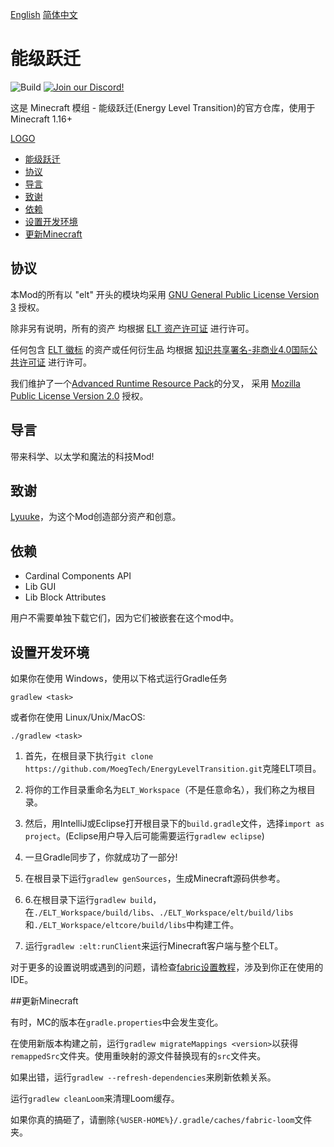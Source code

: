 [English](README.md)  [简体中文](README.CN.md)

# 能级跃迁 
![Build](https://github.com/MoegTech/EnergyLevelTransition/workflows/ELT%20Snapshot%20Build/badge.svg) [![Join our Discord!](https://img.shields.io/badge/Discord-Join%20Us-blue)](https://discord.gg/BWn6E94)

这是 Minecraft 模组 - 能级跃迁(Energy Level Transition)的官方仓库，使用于Minecraft 1.16+

[LOGO](src/main/resources/logos/ELT-logo-600.800.png)

- [能级跃迁](#能级跃迁)
- [协议](#协议)
- [导言](#导言)
- [致谢](#致谢)
- [依赖](#依赖)
- [设置开发环境](#设置开发环境)
- [更新Minecraft](#更新Minecraft)

## 协议

本Mod的所有以 "elt" 开头的模块均采用 [GNU General Public License Version 3](LICENSE) 授权。

除非另有说明，所有的资产
均根据 [ELT 资产许可证](src/main/resources/LICENSE.assets) 进行许可。

任何包含 [ELT 徽标](src/main/resources/assets.energyleveltransition/icon.png) 的资产或任何衍生品
均根据 [知识共享署名-非商业4.0国际公共许可证](src/main/resources/LICENSE.logos) 进行许可。

我们维护了一个[Advanced Runtime Resource Pack](https://github.com/Devan-Kerman/ARRP)的分叉，
采用 [Mozilla Public License Version 2.0](arrp/LICENSE) 授权。
  
## 导言

带来科学、以太学和魔法的科技Mod!

## 致谢

[Lyuuke](https://github.com/Lyuuke)，为这个Mod创造部分资产和创意。

## 依赖

- Cardinal Components API
- Lib GUI
- Lib Block Attributes

用户不需要单独下载它们，因为它们被嵌套在这个mod中。

## 设置开发环境

如果你在使用 Windows，使用以下格式运行Gradle任务

```gradlew <task>```

或者你在使用 Linux/Unix/MacOS:

```./gradlew <task>```

1. 首先，在根目录下执行`git clone https://github.com/MoegTech/EnergyLevelTransition.git`克隆ELT项目。

2. 将你的工作目录重命名为`ELT_Workspace`（不是任意命名），我们称之为根目录。

3. 然后，用IntelliJ或Eclipse打开根目录下的`build.gradle`文件，选择`import as project`。(Eclipse用户导入后可能需要运行`gradlew eclipse`)

4. 一旦Gradle同步了，你就成功了一部分!

5. 在根目录下运行`gradlew genSources`，生成Minecraft源码供参考。

6. 6.在根目录下运行`gradlew build`，在`./ELT_Workspace/build/libs`、`./ELT_Workspace/elt/build/libs`和`./ELT_Workspace/eltcore/build/libs`中构建工件。

7. 运行`gradlew :elt:runClient`来运行Minecraft客户端与整个ELT。

对于更多的设置说明或遇到的问题，请检查[fabric设置教程](https://fabricmc.net/wiki/tutorial:setup)，涉及到你正在使用的IDE。

##更新Minecraft

有时，MC的版本在`gradle.properties`中会发生变化。

在使用新版本构建之前，运行`gradlew migrateMappings <version>`以获得`remappedSrc`文件夹。使用重映射的源文件替换现有的`src`文件夹。
 
如果出错，运行`gradlew --refresh-dependencies`来刷新依赖关系。

运行`gradlew cleanLoom`来清理Loom缓存。

如果你真的搞砸了，请删除`{%USER-HOME%}/.gradle/caches/fabric-loom`文件夹。